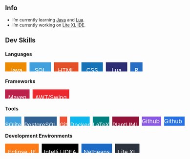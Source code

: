 ## Info

- I’m currently learning [Java](https://dev.java/learn) and [Lua](https://www.lua.org).
- I’m currently working on [Lite XL IDE](https://github.com/PerilousBooklet/lite-xl-ide).

## Dev Skills

<!-- TODO: add white icons -->

### Languages

<div style="display: flex;">
  <div style="width: 70px; height: 30px; background: #ED8B00; display: flex; justify-content: center; align-items: center; margin-right: 10px;"><p style="color: #FFFFFF; font-size: 20q; position: relative; transform: translateY(12px);">Java</p></div>
  <div style="width: 70px; height: 30px; background: #41A0DB; display: flex; justify-content: center; align-items: center; margin-right: 10px;"><p style="color: #FFFFFF; font-size: 20q; position: relative; transform: translateY(12px);">SQL</p></div>
  <div style="width: 80px; height: 30px; background: #E34F26; display: flex; justify-content: center; align-items: center; margin-right: 10px;"><p style="color: #FFFFFF; font-size: 20q; position: relative; transform: translateY(12px);">HTML</p></div>
  <div style="width: 70px; height: 30px; background: #1572B6; display: flex; justify-content: center; align-items: center; margin-right: 10px;"><p style="color: #FFFFFF; font-size: 20q; position: relative; transform: translateY(12px);">CSS</p></div>
  <div style="width: 70px; height: 30px; background: #2C2D72; display: flex; justify-content: center; align-items: center; margin-right: 10px;"><p style="color: #FFFFFF; font-size: 20q; position: relative; transform: translateY(12px);">Lua</p></div>
  <div style="width: 40px; height: 30px; background: #276DC3; display: flex; justify-content: center; align-items: center; margin-right: 10px;"><p style="color: #FFFFFF; font-size: 20q; position: relative; transform: translateY(12px);">R</p></div>
</div>

### Frameworks

<div style="display: flex;">
  <div style="width: 80px; height: 30px; background: #BB214A; display: flex; justify-content: center; align-items: center; margin-right: 10px;"><p style="color: #FFFFFF; font-size: 20q; position: relative; transform: translateY(12px);">Maven</p></div>
  <div style="width: 120px; height: 30px; background: #EB292F; display: flex; justify-content: center; align-items: center; margin-right: 10px;"><p style="color: #FFFFFF; font-size: 20q; position: relative; transform: translateY(12px);">AWT/Swing</p></div>
</div>

### Tools

<div style="display: flex;">
  <div style="width: 70px; height: 30px; background: #41A0DB; display: flex; justify-content: center; align-items: center; margin-right: 10px;"><p style="color: #FFFFFF; font-size: 20q; position: relative; transform: translateY(12px);">SQlite</p></div>
  <div style="width: 130px; height: 30px; background: #316192; display: flex; justify-content: center; align-items: center; margin-right: 10px;"><p style="color: #FFFFFF; font-size: 20q; position: relative; transform: translateY(12px);">PostgreSQL</p></div>
  <div style="width: 50px; height: 30px; background: #F05033; display: flex; justify-content: center; align-items: center; margin-right: 10px;"><p style="color: #FFFFFF; font-size: 20q; position: relative; transform: translateY(12px);">Git</p></div>
  <div style="width: 80px; height: 30px; background: #0DB7ED; display: flex; justify-content: center; align-items: center; margin-right: 10px;"><p style="color: #FFFFFF; font-size: 20q; position: relative; transform: translateY(12px);">Docker</p></div>
  <div style="width: 80px; height: 30px; background: #008080; display: flex; justify-content: center; align-items: center; margin-right: 10px;"><p style="color: #FFFFFF; font-size: 20q; position: relative; transform: translateY(12px);">LaTeX</p></div>
  <div style="width: 110px; height: 30px; background: #931338; display: flex; justify-content: center; align-items: center; margin-right: 10px;"><p style="color: #FFFFFF; font-size: 20q; position: relative; transform: translateY(12px);">PlantUML</p></div>
  <div style="width: 140px; height: 30px; background: #8957E5; display: flex; justify-content: center; align-items: center; margin-right: 10px;"><p style="color: #FFFFFF; font-size: 20q; position: relative; transform: translateY(12px);">Github Copilot</p></div>
  <div style="width: 140px; height: 30px; background: #2671E5; display: flex; justify-content: center; align-items: center; margin-right: 10px;"><p style="color: #FFFFFF; font-size: 20q; position: relative; transform: translateY(12px);">Github Actions</p></div>
</div>

### Development Environments

<div style="display: flex;">
  <div style="width: 110px; height: 30px; background: #FE7A16; display: flex; justify-content: center; align-items: center; margin-right: 10px;"><p style="color: #FFFFFF; font-size: 20q; position: relative; transform: translateY(12px);">Eclipse JE</p></div>
  <div style="width: 120px; height: 30px; background: #000000; display: flex; justify-content: center; align-items: center; margin-right: 10px;"><p style="color: #FFFFFF; font-size: 20q; position: relative; transform: translateY(12px);">IntelliJ IDEA</p></div>
  <div style="width: 100px; height: 30px; background: #1B6AC6; display: flex; justify-content: center; align-items: center; margin-right: 10px;"><p style="color: #FFFFFF; font-size: 20q; position: relative; transform: translateY(12px);">Netbeans</p></div>
  <div style="width: 80px; height: 30px; background: #2C333E; display: flex; justify-content: center; align-items: center; margin-right: 10px;"><p style="color: #FFFFFF; font-size: 20q; position: relative; transform: translateY(12px);">Lite XL</p></div>
</div>
